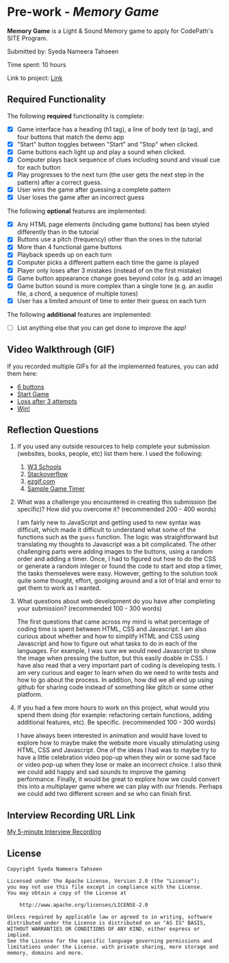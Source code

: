 # Pre-work - _Memory Game_

**Memory Game** is a Light & Sound Memory game to apply for CodePath's SITE Program.

Submitted by: Syeda Nameera Tahseen

Time spent: 10 hours

Link to project: [Link](https://glitch.com/edit/#!/jewel-atlantic-twister?path=README.md%3A9%3A81)

## Required Functionality

The following **required** functionality is complete:

- [x] Game interface has a heading (h1 tag), a line of body text (p tag), and four buttons that match the demo app
- [x] "Start" button toggles between "Start" and "Stop" when clicked.
- [x] Game buttons each light up and play a sound when clicked.
- [x] Computer plays back sequence of clues including sound and visual cue for each button
- [x] Play progresses to the next turn (the user gets the next step in the pattern) after a correct guess.
- [x] User wins the game after guessing a complete pattern
- [x] User loses the game after an incorrect guess

The following **optional** features are implemented:

- [x] Any HTML page elements (including game buttons) has been styled differently than in the tutorial
- [x] Buttons use a pitch (frequency) other than the ones in the tutorial
- [x] More than 4 functional game buttons
- [x] Playback speeds up on each turn
- [x] Computer picks a different pattern each time the game is played
- [x] Player only loses after 3 mistakes (instead of on the first mistake)
- [x] Game button appearance change goes beyond color (e.g. add an image)
- [x] Game button sound is more complex than a single tone (e.g. an audio file, a chord, a sequence of multiple tones)
- [x] User has a limited amount of time to enter their guess on each turn

The following **additional** features are implemented:

- [ ] List anything else that you can get done to improve the app!

## Video Walkthrough (GIF)

If you recorded multiple GIFs for all the implemented features, you can add them here:
- [6 buttons](https://www.dropbox.com/s/zv7f03sraa3ougk/gif_6buttons.gif?dl=0)
- [Start Game](https://www.dropbox.com/s/gw4597pwubq1cbt/gif_startgame.gif?dl=0)
- [Loss after 3 attempts](https://www.dropbox.com/s/ytzotih8lw3e1k0/gif_loss_3attempts.gif?dl=0)
- [Win!](https://www.dropbox.com/s/icey46thejnfvlt/gif_win.gif?dl=0)

## Reflection Questions

1. If you used any outside resources to help complete your submission (websites, books, people, etc) list them here.
   I used the following:

   1. [W3 Schools](www.w3schools.com)
   2. [Stackoverflow](https://stackoverflow.com/)
   3. [ezgif.com](https://ezgif.com/)
   4. [Sample Game Timer](https://codepen.io/awkay/pen/ExzGea)

2. What was a challenge you encountered in creating this submission (be specific)? How did you overcome it? (recommended 200 - 400 words)

   I am fairly new to JavaScript and getting used to new syntax was difficult, which made it difficult to understand what some of the functions such as the `guess` function. The logic was
   straightforward but translating my thoughts to Javascript was a bit complicated. The other challenging parts were adding images to the buttons, using a random order and adding a timer. 
   Once, I had to figured out how to do the CSS or generate a random integer or found the code to start and stop a timer, the tasks themseleves were easy. However, getting to the solution 
   took quite some thought, effort, goolging around and a lot of trial and error to get them to work as I wanted. 

3. What questions about web development do you have after completing your submission? (recommended 100 - 300 words)

   The first questions that came across my mind is what percentage of coding time is spent between HTML, CSS and Javascript. 
   I am also curious about whether and how to simplify HTML and CSS using Javascript and how to figure out what tasks to do in each of the languages. For example, I was sure we would need 
   Javascript to show the image when pressing the button, but this easily doable in CSS. I have also read that a very important part of coding is developing tests. I am very curious and eager 
   to learn when do we need to write tests and how to go about the process. In addition, how did we all end up using github for sharing code instead of something like glitch or some other platform.

4. If you had a few more hours to work on this project, what would you spend them doing (for example: refactoring certain functions, adding additional features, etc). Be specific. (recommended 100 - 300 words)
   
   I have always been interested in animation and would have loved to explore how to maybe make the website more visually stimulating using HTML, CSS and Javascript. One of the ideas I had was to maybe try 
   to have a little celebration video pop-up when they win or some sad face or video pop-up when they lose or make an incorrect choice. I also think we could add happy and sad sounds to improve the gaming 
   performance. Finally, it would be great to explore how we could convert this into a multiplayer game where we can play with our friends. Perhaps we could add two different screen and se who can finish first.

## Interview Recording URL Link

[My 5-minute Interview Recording](https://www.dropbox.com/s/txakc7v5d3ng5g8/video1393934087.mp4?dl=0)

## License

    Copyright Syeda Nameera Tahseen

    Licensed under the Apache License, Version 2.0 (the "License");
    you may not use this file except in compliance with the License.
    You may obtain a copy of the License at

        http://www.apache.org/licenses/LICENSE-2.0

    Unless required by applicable law or agreed to in writing, software
    distributed under the License is distributed on an "AS IS" BASIS,
    WITHOUT WARRANTIES OR CONDITIONS OF ANY KIND, either express or implied.
    See the License for the specific language governing permissions and
    limitations under the License. with private sharing, more storage and memory, domains and more.
